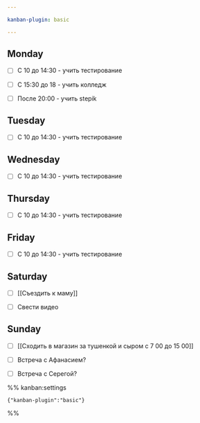 ```yaml
---

kanban-plugin: basic

---
```


## Monday

- [ ] С 10 до 14:30 - учить тестирование
- [ ] С 15:30 до 18 - учить колледж
- [ ] После 20:00 - учить stepik


## Tuesday

- [ ] С 10 до 14:30 - учить тестирование


## Wednesday

- [ ] С 10 до 14:30 - учить тестирование


## Thursday

- [ ] С 10 до 14:30 - учить тестирование


## Friday

- [ ] С 10 до 14:30 - учить тестирование


## Saturday

- [ ] [[Съездить к маму]]
- [ ] Свести видео


## Sunday

- [ ] [[Сходить в магазин за тушенкой и сыром с 7 00 до 15 00]]
- [ ] Встреча с Афанасием?
- [ ] Встреча с Серегой?




%% kanban:settings
```
{"kanban-plugin":"basic"}
```
%%